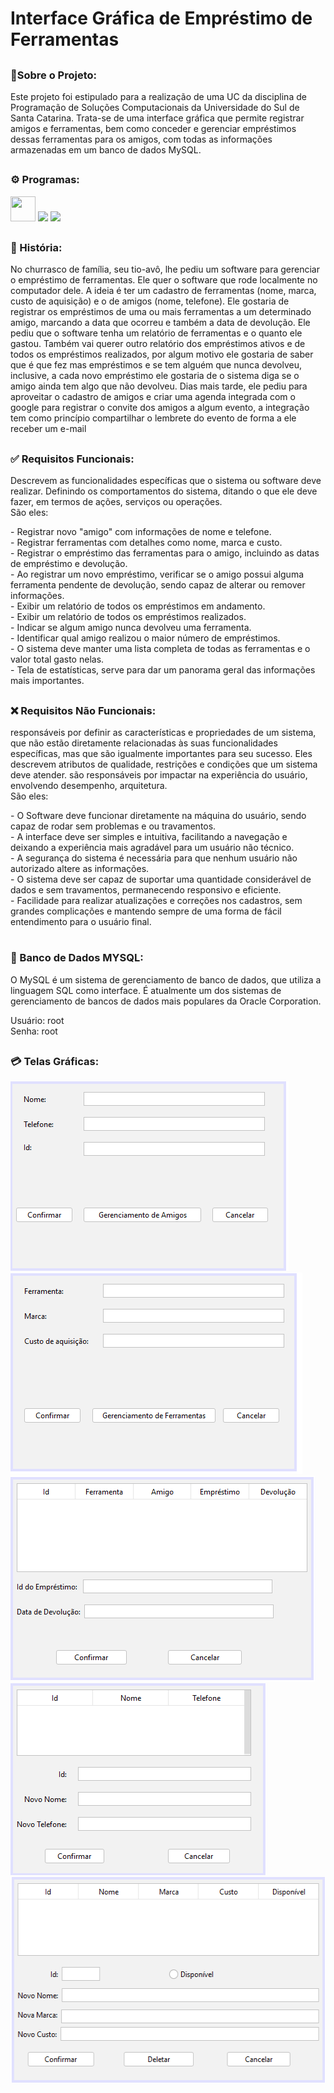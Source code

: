 ## <h1>Interface Gráfica de Empréstimo de Ferramentas</h1>

## <h3>📍Sobre o Projeto:</h3>
<p>
  Este projeto foi estipulado para a realização de uma UC da disciplina de Programação de Soluções Computacionais da Universidade do Sul de Santa Catarina. Trata-se de uma interface gráfica que permite registrar amigos e ferramentas, bem como conceder e gerenciar empréstimos dessas ferramentas para os amigos, com todas as informações armazenadas em um banco de dados MySQL.
</p>

## <h3>⚙️ Programas:</h3>
<p>
  <img src="https://cdn.jsdelivr.net/gh/devicons/devicon/icons/java/java-original-wordmark.svg" width="40" height="40"/>
  <img src="https://img.shields.io/badge/apache%20netbeans-1B6AC6?style=for-the-badge&logo=apache%20netbeans%20IDE&logoColor=white">
  <img src="https://img.shields.io/badge/MySQL-005C84?style=for-the-badge&logo=mysql&logoColor=white">
</p>

## <h3>📖 História:</h3>
<p>
  No churrasco de família, seu tio-avô, lhe pediu um software para gerenciar o empréstimo de ferramentas. Ele quer o software que rode localmente no computador dele. A ideia é ter um cadastro de ferramentas (nome, marca, custo de aquisição) e o de amigos (nome, telefone). 
Ele gostaria de registrar os empréstimos de uma ou mais ferramentas a um determinado amigo, marcando a data que ocorreu e também a data de devolução.
Ele pediu que o software tenha um relatório de ferramentas e o quanto ele gastou. Também vai querer outro relatório dos empréstimos ativos e de todos os empréstimos realizados, por algum motivo ele gostaria de saber que é que fez mas empréstimos e se tem alguém que nunca devolveu, inclusive, a cada novo empréstimo ele gostaria de o sistema diga se o amigo ainda tem algo que não devolveu.
Dias mais tarde, ele pediu para aproveitar o cadastro de amigos e criar uma agenda integrada com o google para registrar o convite dos amigos a algum evento, a integração tem como princípio compartilhar o lembrete do evento de forma a ele receber um e-mail
</p>

## <h3>✅ Requisitos Funcionais:</h3>
<p>Descrevem as funcionalidades específicas que o sistema ou software deve realizar. Definindo os comportamentos do sistema, ditando o que ele deve fazer, em termos de ações, serviços ou operações.<br>
São eles:</p>
<p>
  - Registrar novo "amigo" com informações de nome e telefone.<br>
  - Registrar ferramentas com detalhes como nome, marca e custo.<br>
  - Registrar o empréstimo das ferramentas para o amigo, incluindo as datas de empréstimo e devolução.<br>
  - Ao registrar um novo empréstimo, verificar se o amigo possui alguma ferramenta pendente de devolução, sendo capaz de alterar ou remover informações.<br>
  - Exibir um relatório de todos os empréstimos em andamento.<br>
  - Exibir um relatório de todos os empréstimos realizados.<br>
  - Indicar se algum amigo nunca devolveu uma ferramenta.<br>
  - Identificar qual amigo realizou o maior número de empréstimos.<br>
  - O sistema deve manter uma lista completa de todas as ferramentas e o valor total gasto nelas.<br>
  - Tela de estatísticas, serve para dar um panorama geral das informações mais importantes.
</p>

## <h3>❌ Requisitos Não Funcionais:</h3>
<p>responsáveis por definir as características e propriedades de um sistema, que não estão diretamente relacionadas às suas funcionalidades específicas, mas que são igualmente importantes para seu sucesso. Eles descrevem atributos de qualidade, restrições e condições que um sistema deve atender. são responsáveis por impactar na experiência do usuário, envolvendo desempenho, arquitetura.<br>
São eles:</p>
<p>
  - O Software deve funcionar diretamente na máquina do usuário, sendo capaz de rodar sem problemas e ou travamentos.<br>
  - A interface deve ser simples e intuitiva, facilitando a navegação e deixando a experiência mais agradável para um usuário não técnico.<br>
  - A segurança do sistema é necessária para que nenhum usuário não autorizado altere as informações.<br>
  - O sistema deve ser capaz de suportar uma quantidade considerável de dados e sem travamentos, permanecendo responsivo e eficiente.<br>
  - Facilidade para realizar atualizações e correções nos cadastros, sem grandes complicações e mantendo sempre de uma forma de fácil entendimento para o usuário final.
</p>

# <h3>💾 Banco de Dados MYSQL:</h3>
<p>O MySQL é um sistema de gerenciamento de banco de dados, que utiliza a linguagem SQL como interface. É atualmente um dos sistemas de gerenciamento de bancos de dados mais populares da Oracle Corporation.<br>

Usuário: root<br>
Senha: root</p>

## <h3>💳 Telas Gráficas:</h3>
<p>
  <img src="./CadastroAmigo.png" height="303" width="445"><br>
  <img src="./CadastroFerramenta.png" height=322 width="467"><br>
  <img src="./Concluir.png" height=329 width="487"><br>
  <img src="./GerenciamentoAmigos.png" height=307 width="409"><br>
  <img src="./GerenciamentoFerramentas.png" height=329 width="528"><br>
</p>

<!--
Requisitos Funcionais: 
Cadastro de Ferramentas (Nome, marca, custo de aquisição);
Cadastro de Amigos (Nome, Telefone);
Edição de Ferramentas;
Edição de Amigos;
Registro de Empréstimos;
Relatório de Ferramentas;
Relatório de Empréstimos;

Requisitos não funcionais:
Execução local;
Interface intuitiva;
Segurança;
Desempenho:
Manutenção;
Histórico;
Análise de Empréstimos;

Realização de Commits:
  Ao realizar Commits se atentar ao padrão:
<tipo>: Indica a natureza do commit (feat para novas funcionalidades, fix para correções de bugs, docs para alterações na documentação, etc.).
[escopo opcional]: Opcionalmente, pode ser usado para fornecer um contexto adicional sobre a alteração.
<descrição>: Uma descrição concisa e clara do que foi feito no commit.
[corpo opcional]: Uma descrição mais detalhada das mudanças realizadas (opcional).
[rodapé opcional]: Informações adicionais, como referências a problemas ou tarefas relacionadas (opcional).

Documentação padrão:
  Sempre documentar uma classe/métodos com /** [Comentário] */ para orientar o que está sendo feito;

 (adicionar quando configurado)
Banco de Dados:
  Usuário: root
  Senha: root

COMANDOS PARA A **tb_amigo**:
  // INSERIR dados na tabela.
  INSERT INTO `ferramenta`.`tb_amigo` (`id_amigo`, `nome`, `telefone`)
  VALUES (1, 'João', '000000000'); 

  // Buscar todos os dados da tabela.
  SELECT * FROM tb_amigo;

  // ALTERAR dados de um determinado amigo 
  UPDATE `ferramenta`.`tb_amigo`
  SET `nome` = 'Tiburcio', `telefone` = '04'
  WHERE `id_amigo` = 1;

  // APAGAR um determinado amigo na tabela 
  DELETE FROM tb_amigo 
  WHERE id_amigo = 1;

COMANDOS PARA A **tb_ferramenta**:
  //INSERIR
  INSERT INTO `ferramenta`.`tb_ferramenta` (`id_ferramenta`, `nome`, `custo`, `marca`)
  VALUES (1, 'Martelo', '50.00', 'Vonder'); 

  //BUSCAR
  SELECT * FROM tb_ferramenta;

  //ALTERAR
  UPDATE `ferramenta`.`tb_ferramenta`
  SET `nome` = 'Machado', `custo` = '55.90', `marca` = 'Makita'
  WHERE `id_ferramenta` = 1;

  //DELETAR
  DELETE FROM tb_ferramenta 
  WHERE id_ferramenta = 1;    

COMANDOS PARA A **tb_emprestimo**:

  //INSERIR ( BOOLEAN: 1 = TRUE, 0 = FALSE ), no "Status" estamos utilizando valores booleanos.
  INSERT INTO `ferramenta`.`tb_emprestimo` (`id_emprestimo`, `id_ferramenta`, `id_amigo`, `data_emprestimo`, `data_devolução_prevista`, `data_devolução_real`, `Status`)
  VALUES (1, 1, 1, '2024-05-23', '2024-06-06', NULL, 1);

  //BUSCAR
  SELECT * FROM ferramenta.tb_emprestimo;
-->
